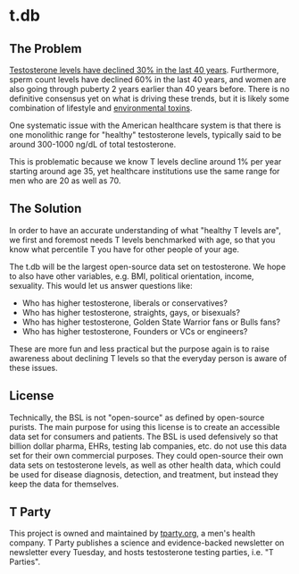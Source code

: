 # t.db

## The Problem

[Testosterone levels have declined 30% in the last 40 years](https://www.tparty.org/p/announcing-t-party). Furthermore, sperm count levels have declined 60% in the last 40 years, and women are also going through puberty 2 years earlier than 40 years before. There is no definitive consensus yet on what is driving these trends, but it is likely some combination of lifestyle and [environmental toxins](https://twitter.com/inflammateomnia/status/1685864874155429888).

One systematic issue with the American healthcare system is that there is one monolithic range for "healthy" testosterone levels, typically said to be around 300-1000 ng/dL of total testosterone.

This is problematic because we know T levels decline around 1% per year starting around age 35, yet healthcare institutions use the same range for men who are 20 as well as 70.

## The Solution

In order to have an accurate understanding of what "healthy T levels are", we first and foremost needs T levels benchmarked with age, so that you know what percentile T you have for other people of your age.

The t.db will be the largest open-source data set on testosterone. We hope to also have other variables, e.g. BMI, political orientation, income, sexuality. This would let us answer questions like:

- Who has higher testosterone, liberals or conservatives?
- Who has higher testosterone, straights, gays, or bisexuals?
- Who has higher testosterone, Golden State Warrior fans or Bulls fans?
- Who has higher testosterone, Founders or VCs or engineers?

These are more fun and less practical but the purpose again is to raise awareness about declining T levels so that the everyday person is aware of these issues.

## License

Technically, the BSL is not "open-source" as defined by open-source purists. The main purpose for using this license is to create an accessible data set for consumers and patients. The BSL is used defensively so that billion dollar pharma, EHRs, testing lab companies, etc. do not use this data set for their own commercial purposes. They could open-source their own data sets on testosterone levels, as well as other health data, which could be used for disease diagnosis, detection, and treatment, but instead they keep the data for themselves.

## T Party

This project is owned and maintained by [tparty.org](https://www.tparty.org/), a men's health company. T Party publishes a science and evidence-backed newsletter on newsletter every Tuesday, and hosts testosterone testing parties, i.e. "T Parties".
